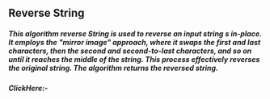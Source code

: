 ## Reverse String
##### This algorithm reverse String is used to reverse an input string s in-place. It employs the "mirror image" approach, where it swaps the first and last characters, then the second and second-to-last characters, and so on until it reaches the middle of the string. This process effectively reverses the original string. The algorithm returns the reversed string.

##### ClickHere:-